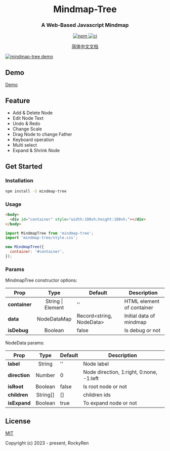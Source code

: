 <h1 align="center">
  Mindmap-Tree
</h1>

<h3 align="center">
  A Web-Based Javascript Mindmap
</h3>

<p align="center">
  <a href="https://www.npmjs.com/package/mindmap-tree">
    <img src="https://img.shields.io/npm/v/mindmap-tree" alt="npm" />
  </a>
  <a href="https://github.com/YWzzy/mindmaptree">
    <img src="https://img.shields.io/github/license/RockyRen/mindmaptree" alt="ci" />
  </a>

</p>

<p align="center">
  <a href="https://github.com/YWzzy/mindmaptree/blob/master/wiki/README.zh.md">简体中文文档</a>
</p>

[![mindmap-tree demo](https://rockyren.github.io/mindmaptree/assets/wiki/demo.jpg)](https://rockyren.github.io/mindmaptree/demo.html)

## Demo

[Demo](https://rockyren.github.io/mindmaptree/demo.html)

## Feature

- Add & Delete Node
- Edit Node Text
- Undo & Redo
- Change Scale
- Drag Node to change Father
- Keyboard operation
- Multi select
- Expand & Shrink Node

## Get Started

### Installation

```sh
npm install -S mindmap-tree
```

### Usage

```html
<body>
  <div id="container" style="width:100vh;height:100vh;"></div>
</body>
```

```js
import MindmapTree from 'mindmap-tree';
import 'mindmap-tree/style.css';

new MindmapTree({
  container: '#container',
});
```

### Params

MindmapTree constructor options:

| Prop          |       Type        | Default                  | Description               |
| ------------- | :---------------: | ------------------------ | ------------------------- |
| **container** | String \| Element | ''                       | HTML element of container |
| **data**      |    NodeDataMap    | Record<string, NodeData> | Initial data of mindmap   |
| **isDebug**   |      Boolean      | false                    | Is debug or not           |

NodeData params:

| Prop          |   Type   | Default | Description                              |
| ------------- | :------: | ------- | ---------------------------------------- |
| **label**     |  String  | ''      | Node label                               |
| **direction** |  Number  | 0       | Node direction, 1:right, 0:none, -1:left |
| **isRoot**    | Boolean  | false   | Is root node or not                      |
| **children**  | String[] | []      | children ids                             |
| **isExpand**  | Boolean  | true    | To expand node or not                    |

## License

[MIT](https://github.com/YWzzy/mindmaptree/blob/master/LICENSE)

Copyright (c) 2023 - present, RockyRen
